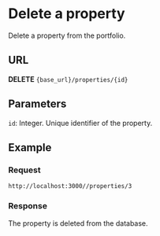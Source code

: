# Delete a property

Delete a property from the portfolio.

## URL

**DELETE** `{base_url}/properties/{id}`

## Parameters

`id`: Integer. Unique identifier of the property.

## Example

### Request

`http://localhost:3000//properties/3`

### Response

The property is deleted from the database.

